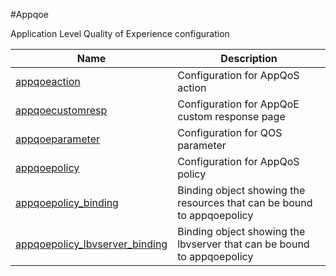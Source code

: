 #Appqoe

Application Level Quality of Experience configuration


<table><thead><tr><th>Name</th><th>Description</th></tr></thead><tbody><tr><td><a href=".././appqoeaction/appqoeaction/">appqoeaction</a></td><td>Configuration for AppQoS action</td></tr><tr><td><a href=".././appqoecustomresp/appqoecustomresp/">appqoecustomresp</a></td><td>Configuration for AppQoE custom response page</td></tr><tr><td><a href=".././appqoeparameter/appqoeparameter/">appqoeparameter</a></td><td>Configuration for QOS parameter</td></tr><tr><td><a href=".././appqoepolicy/appqoepolicy/">appqoepolicy</a></td><td>Configuration for AppQoS policy</td></tr><tr><td><a href=".././appqoepolicy_binding/appqoepolicy_binding/">appqoepolicy_binding</a></td><td>Binding object showing the resources that can be bound to appqoepolicy</td></tr><tr><td><a href=".././appqoepolicy_lbvserver_binding/appqoepolicy_lbvserver_binding/">appqoepolicy_lbvserver_binding</a></td><td>Binding object showing the lbvserver that can be bound to appqoepolicy</td></tr></tbody></table>
